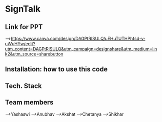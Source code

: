 # SignTalk
## Link for PPT
-->https://www.canva.com/design/DAGPtRlSULQ/uEHuTUTHPhfsd-v-uWuHYw/edit?utm_content=DAGPtRlSULQ&utm_campaign=designshare&utm_medium=link2&utm_source=sharebutton
## Installation: how to use this code
## Tech. Stack
## Team members
-->Yashaswi
-->Anubhav
-->Akshat
-->Chetanya
-->Shikhar
